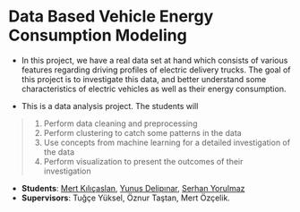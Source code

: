 # Data Based Vehicle Energy Consumption Modeling

* In this project, we have a real data set at hand which consists of various features regarding driving profiles of electric delivery trucks. The goal of this project is to investigate this data, and better understand some characteristics of electric vehicles as well as their energy consumption.

* This is a data analysis project. The students will

> 1.  Perform data cleaning and preprocessing
> 2.  Perform clustering to catch some patterns in the data
> 3.  Use concepts from machine learning for a detailed investigation of the data
> 4.  Perform visualization to present the outcomes of their investigation

*   **Students**: <a href="https://github.com/mertkilicaslan">Mert Kılıçaslan</a>, <a href="https://github.com/ydelipinar">Yunus Delipınar</a>, <a href="https://github.com/serhanyrlmz">Serhan Yorulmaz</a>
*   **Supervisors**: Tuğçe Yüksel, Öznur Taştan, Mert Özçelik.
